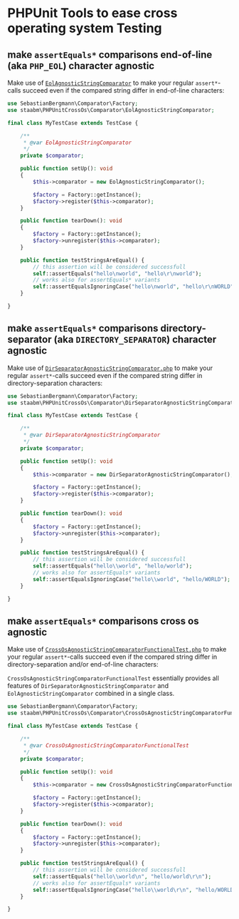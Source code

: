 # PHPUnit Tools to ease cross operating system Testing

## make `assertEquals*` comparisons end-of-line (aka `PHP_EOL`) character agnostic

Make use of [`EolAgnosticStringComparator`](https://github.com/staabm/phpunit-cross-os/blob/main/lib/Comparator/EolAgnosticStringComparator.php) to make your regular `assert*`-calls succeed even if the compared string differ in end-of-line characters: 

```php
use SebastianBergmann\Comparator\Factory;
use staabm\PHPUnitCrossOs\Comparator\EolAgnosticStringComparator;

final class MyTestCase extends TestCase {

    /**
     * @var EolAgnosticStringComparator
     */
    private $comparator;

    public function setUp(): void
    {
        $this->comparator = new EolAgnosticStringComparator();

        $factory = Factory::getInstance();
        $factory->register($this->comparator);
    }

    public function tearDown(): void
    {
        $factory = Factory::getInstance();
        $factory->unregister($this->comparator);
    }

    public function testStringsAreEqual() {
        // this assertion will be considered successfull
        self::assertEquals("hello\nworld", "hello\r\nworld");
        // works also for assertEquals* variants
        self::assertEqualsIgnoringCase("hello\nworld", "hello\r\nWORLD");
    }

}
```

## make `assertEquals*` comparisons directory-separator (aka `DIRECTORY_SEPARATOR`) character agnostic

Make use of [`DirSeparatorAgnosticStringComparator.php`](https://github.com/staabm/phpunit-cross-os/blob/main/lib/Comparator/DirSeparatorAgnosticStringComparator.php.php) to make your regular `assert*`-calls succeed even if the compared string differ in directory-separation characters: 

```php
use SebastianBergmann\Comparator\Factory;
use staabm\PHPUnitCrossOs\Comparator\DirSeparatorAgnosticStringComparator;

final class MyTestCase extends TestCase {

    /**
     * @var DirSeparatorAgnosticStringComparator
     */
    private $comparator;

    public function setUp(): void
    {
        $this->comparator = new DirSeparatorAgnosticStringComparator();

        $factory = Factory::getInstance();
        $factory->register($this->comparator);
    }

    public function tearDown(): void
    {
        $factory = Factory::getInstance();
        $factory->unregister($this->comparator);
    }

    public function testStringsAreEqual() {
        // this assertion will be considered successfull
        self::assertEquals("hello\\world", "hello/world");
        // works also for assertEquals* variants
        self::assertEqualsIgnoringCase("hello\\world", "hello/WORLD");
    }

}
```


## make `assertEquals*` comparisons cross os agnostic

Make use of [`CrossOsAgnosticStringComparatorFunctionalTest.php`](https://github.com/staabm/phpunit-cross-os/blob/main/lib/Comparator/CrossOsAgnosticStringComparatorFunctionalTest.php.php) to make your regular `assert*`-calls succeed even if the compared string differ in directory-separation and/or end-of-line characters:

`CrossOsAgnosticStringComparatorFunctionalTest` essentially provides all features of `DirSeparatorAgnosticStringComparator` and `EolAgnosticStringComparator` combined in a single class.

```php
use SebastianBergmann\Comparator\Factory;
use staabm\PHPUnitCrossOs\Comparator\CrossOsAgnosticStringComparatorFunctionalTest;

final class MyTestCase extends TestCase {

    /**
     * @var CrossOsAgnosticStringComparatorFunctionalTest
     */
    private $comparator;

    public function setUp(): void
    {
        $this->comparator = new CrossOsAgnosticStringComparatorFunctionalTest();

        $factory = Factory::getInstance();
        $factory->register($this->comparator);
    }

    public function tearDown(): void
    {
        $factory = Factory::getInstance();
        $factory->unregister($this->comparator);
    }

    public function testStringsAreEqual() {
        // this assertion will be considered successfull
        self::assertEquals("hello\\world\n", "hello/world\r\n");
        // works also for assertEquals* variants
        self::assertEqualsIgnoringCase("hello\\world\r\n", "hello/WORLD\n");
    }

}
```
